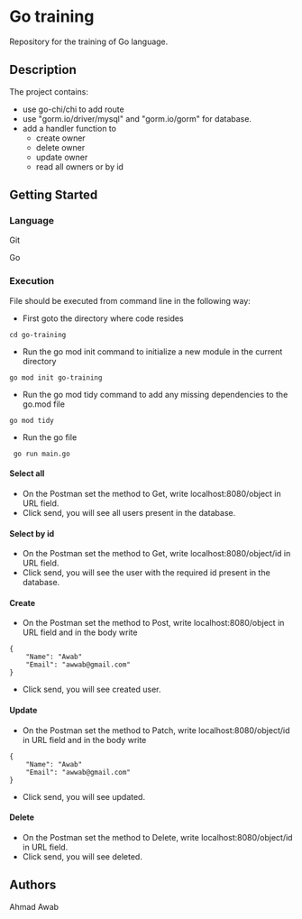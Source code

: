 # Go training 
Repository for the training of Go language.

## Description

The project contains:
- use go-chi/chi to add route
- use "gorm.io/driver/mysql" and "gorm.io/gorm" for database.
- add a handler function to
    - create owner
    - delete owner
    - update owner
    - read all owners or by id
## Getting Started

### Language

Git

Go

### Execution

File should be executed from command line in the following way:
- First goto the directory where code resides
```
cd go-training
```

- Run the go mod init command to initialize a new module in the current directory
```
go mod init go-training 
```

- Run the go mod tidy command to add any missing dependencies to the go.mod file
```
go mod tidy
```

- Run the go file
```
 go run main.go
```

#### Select all
- On the Postman set the method to Get, write localhost:8080/object in URL field.
- Click send, you will see all users present in the database.

#### Select by id
- On the Postman set the method to Get, write localhost:8080/object/id in URL field.
- Click send, you will see the user with the required id present in the database.


#### Create
- On the Postman set the method to Post, write localhost:8080/object in URL field and in the body write
```
{
    "Name": "Awab"
    "Email": "awwab@gmail.com"
}
```
- Click send, you will see created user.


#### Update
- On the Postman set the method to Patch, write localhost:8080/object/id in URL field and in the body write
```
{
    "Name": "Awab"
    "Email": "awwab@gmail.com"
}
```
- Click send, you will see updated.


#### Delete
- On the Postman set the method to Delete, write localhost:8080/object/id in URL field.
- Click send, you will see deleted.


## Authors

Ahmad Awab

